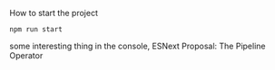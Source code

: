 How to start the project

```
npm run start
```

some interesting thing in the console, ESNext Proposal: The Pipeline Operator 
